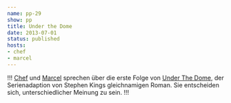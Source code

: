 ```yaml
---
name: pp-29
show: pp
title: Under the Dome
date: 2013-07-01
status: published
hosts:
- chef
- marcel
---
```

!!!
[Chef](https://twitter.com/grischder) und [Marcel](http://twitter.com/xartas) sprechen über die erste Folge von [Under The Dome](http://www.imdb.com/title/tt1553656/), der Serienadaption von Stephen Kings gleichnamigen Roman. Sie entscheiden sich, unterschiedlicher Meinung zu sein.
!!!

